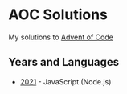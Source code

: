 # AOC Solutions 
My solutions to [Advent of Code](https://adventofcode.com)

## Years and Languages

* [2021](https://adventofcode.com/2021) - JavaScript (Node.js)
